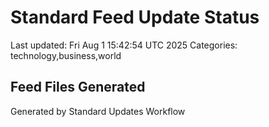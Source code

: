 # Standard Feed Update Status
Last updated: Fri Aug  1 15:42:54 UTC 2025
Categories: technology,business,world

## Feed Files Generated

Generated by Standard Updates Workflow
